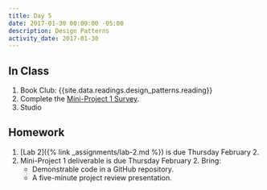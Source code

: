 ```yaml
---
title: Day 5
date: 2017-01-30 00:00:00 -05:00
description: Design Patterns
activity_date: 2017-01-30
---
```


## In Class

1. Book Club: {{site.data.readings.design_patterns.reading}}
2. Complete the [Mini-Project 1 Survey](https://goo.gl/forms/EmirMhWuj9UdYSTb2).
2. Studio

## Homework

1. [Lab 2]({% link _assignments/lab-2.md %}) is due Thursday February 2.
2. Mini-Project 1 deliverable is due Thursday February 2. Bring:
   * Demonstrable code in a GitHub repository.
   * A five-minute project review presentation.
